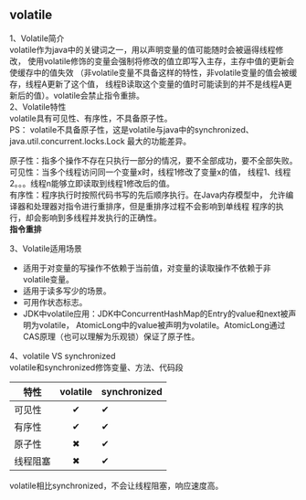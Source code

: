 ## volatile

1、Volatile简介  
volatile作为java中的关键词之一，用以声明变量的值可能随时会被逼得线程修改，
使用volatile修饰的变量会强制将修改的值立即写入主存，主存中值的更新会使缓存中的值失效
（非volatile变量不具备这样的特性，非volatile变量的值会被缓存，线程A更新了这个值，
线程B读取这个变量的值时可能读到的并不是线程A更新后的值）。volatile会禁止指令重排。  
2、Volatile特性  
volatile具有可见性、有序性，不具备原子性。  
PS： volatile不具备原子性，这是volatile与java中的synchronized、java.util.concurrent.locks.Lock
最大的功能差异。  
  
原子性：指多个操作不存在只执行一部分的情况，要不全部成功，要不全部失败。  
可见性：当多个线程访问同一个变量x时，线程1修改了变量x的值，
线程1、线程2。。。线程n能够立即读取到线程1修改后的值。  
有序性：程序执行时按照代码书写的先后顺序执行。在Java内存模型中，
允许编译器和处理器对指令进行重排序，但是重排序过程不会影响到单线程
程序的执行，却会影响到多线程并发执行的正确性。  
**指令重排**  


3、Volatile适用场景  
* 适用于对变量的写操作不依赖于当前值，对变量的读取操作不依赖于非volatile变量。
* 适用于读多写少的场景。
* 可用作状态标志。
* JDK中volatile应用：JDK中ConcurrentHashMap的Entry的value和next被声明为volatile，
AtomicLong中的value被声明为volatile。AtomicLong通过CAS原理（也可以理解为乐观锁）保证了原子性。

4、volatile VS  synchronized  
volatile和synchronized修饰变量、方法、代码段

特性|volatile|synchronized
---|:--:|---
可见性|✔|✔
有序性|✔|✔
原子性|✖|✔
线程阻塞|✖|✔

volatile相比synchronized，不会让线程阻塞，响应速度高。